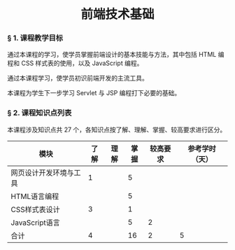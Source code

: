 # <center>前端技术基础</center>

### &sect; 1. 课程教学目标

通过本课程的学习，使学员掌握前端设计的基本技能与方法，其中包括 HTML 编程和 CSS 样式表的使用，以及 JavaScript 编程。

通过本课程学习，使学员初识前端开发的主流工具。

本课程为学生下一步学习 Servlet 与 JSP 编程打下必要的基础。

### &sect; 2. 课程知识点列表

本课程涉及知识点共 27 个，各知识点按了解、理解、掌握、较高要求进行区分。

|模块|了解|理解|掌握|较高要求|参考学时（天）|
|-|-|-|-|-|-|
|网页设计开发环境与工具|1| |5| | |
|HTML语言编程| | |5| | |
|CSS样式表设计|3| |1| | |
|JavaScript语言| | |5|2| |
|合计|4| |16|2|5|